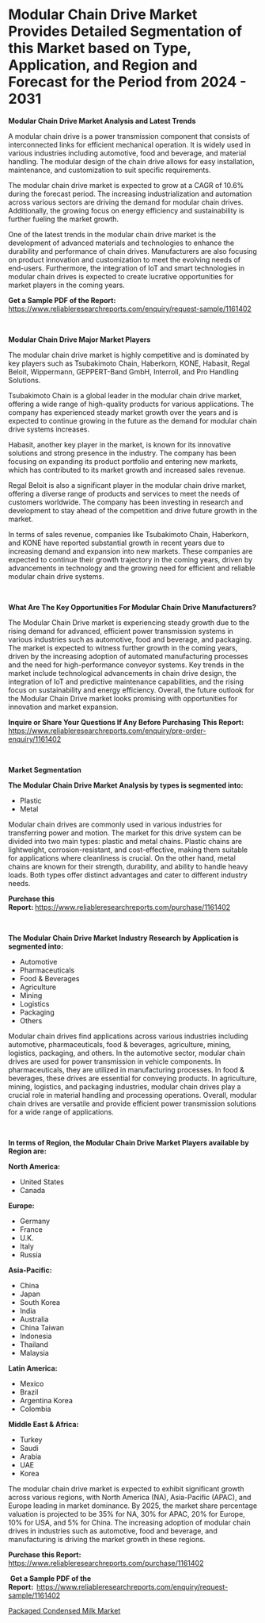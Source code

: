 <p><h1>Modular Chain Drive Market Provides Detailed Segmentation of this Market based on Type, Application, and Region and Forecast for the Period from 2024 - 2031</h1></p><p><strong>Modular Chain Drive Market Analysis and Latest Trends</strong></p>
<p><p>A modular chain drive is a power transmission component that consists of interconnected links for efficient mechanical operation. It is widely used in various industries including automotive, food and beverage, and material handling. The modular design of the chain drive allows for easy installation, maintenance, and customization to suit specific requirements.</p><p>The modular chain drive market is expected to grow at a CAGR of 10.6% during the forecast period. The increasing industrialization and automation across various sectors are driving the demand for modular chain drives. Additionally, the growing focus on energy efficiency and sustainability is further fueling the market growth.</p><p>One of the latest trends in the modular chain drive market is the development of advanced materials and technologies to enhance the durability and performance of chain drives. Manufacturers are also focusing on product innovation and customization to meet the evolving needs of end-users. Furthermore, the integration of IoT and smart technologies in modular chain drives is expected to create lucrative opportunities for market players in the coming years.</p></p>
<p><strong>Get a Sample PDF of the Report:&nbsp;</strong> <a href="https://www.reliableresearchreports.com/enquiry/request-sample/1161402">https://www.reliableresearchreports.com/enquiry/request-sample/1161402</a></p>
<p>&nbsp;</p>
<p><strong>Modular Chain Drive Major Market Players</strong></p>
<p><p>The modular chain drive market is highly competitive and is dominated by key players such as Tsubakimoto Chain, Haberkorn, KONE, Habasit, Regal Beloit, Wippermann, GEPPERT-Band GmbH, Interroll, and Pro Handling Solutions.</p><p>Tsubakimoto Chain is a global leader in the modular chain drive market, offering a wide range of high-quality products for various applications. The company has experienced steady market growth over the years and is expected to continue growing in the future as the demand for modular chain drive systems increases.</p><p>Habasit, another key player in the market, is known for its innovative solutions and strong presence in the industry. The company has been focusing on expanding its product portfolio and entering new markets, which has contributed to its market growth and increased sales revenue.</p><p>Regal Beloit is also a significant player in the modular chain drive market, offering a diverse range of products and services to meet the needs of customers worldwide. The company has been investing in research and development to stay ahead of the competition and drive future growth in the market.</p><p>In terms of sales revenue, companies like Tsubakimoto Chain, Haberkorn, and KONE have reported substantial growth in recent years due to increasing demand and expansion into new markets. These companies are expected to continue their growth trajectory in the coming years, driven by advancements in technology and the growing need for efficient and reliable modular chain drive systems.</p></p>
<p>&nbsp;</p>
<p><strong>What Are The Key Opportunities For Modular Chain Drive Manufacturers?</strong></p>
<p><p>The Modular Chain Drive market is experiencing steady growth due to the rising demand for advanced, efficient power transmission systems in various industries such as automotive, food and beverage, and packaging. The market is expected to witness further growth in the coming years, driven by the increasing adoption of automated manufacturing processes and the need for high-performance conveyor systems. Key trends in the market include technological advancements in chain drive design, the integration of IoT and predictive maintenance capabilities, and the rising focus on sustainability and energy efficiency. Overall, the future outlook for the Modular Chain Drive market looks promising with opportunities for innovation and market expansion.</p></p>
<p><strong>Inquire or Share Your Questions If Any Before Purchasing This Report:</strong> <a href="https://www.reliableresearchreports.com/enquiry/pre-order-enquiry/1161402">https://www.reliableresearchreports.com/enquiry/pre-order-enquiry/1161402</a></p>
<p>&nbsp;</p>
<p><strong>Market Segmentation</strong></p>
<p><strong>The Modular Chain Drive Market Analysis by types is segmented into:</strong></p>
<p><ul><li>Plastic</li><li>Metal</li></ul></p>
<p><p>Modular chain drives are commonly used in various industries for transferring power and motion. The market for this drive system can be divided into two main types: plastic and metal chains. Plastic chains are lightweight, corrosion-resistant, and cost-effective, making them suitable for applications where cleanliness is crucial. On the other hand, metal chains are known for their strength, durability, and ability to handle heavy loads. Both types offer distinct advantages and cater to different industry needs.</p></p>
<p><strong>Purchase this Report:&nbsp;</strong><a href="https://www.reliableresearchreports.com/purchase/1161402">https://www.reliableresearchreports.com/purchase/1161402</a></p>
<p>&nbsp;</p>
<p><strong>The Modular Chain Drive Market Industry Research by Application is segmented into:</strong></p>
<p><ul><li>Automotive</li><li>Pharmaceuticals</li><li>Food & Beverages</li><li>Agriculture</li><li>Mining</li><li>Logistics</li><li>Packaging</li><li>Others</li></ul></p>
<p><p>Modular chain drives find applications across various industries including automotive, pharmaceuticals, food & beverages, agriculture, mining, logistics, packaging, and others. In the automotive sector, modular chain drives are used for power transmission in vehicle components. In pharmaceuticals, they are utilized in manufacturing processes. In food & beverages, these drives are essential for conveying products. In agriculture, mining, logistics, and packaging industries, modular chain drives play a crucial role in material handling and processing operations. Overall, modular chain drives are versatile and provide efficient power transmission solutions for a wide range of applications.</p></p>
<p>&nbsp;</p>
<p><strong>In terms of Region, the Modular Chain Drive Market Players available by Region are:</strong></p>
<p>
    <p> <strong> North America: </strong>
        <ul>
            <li>United States</li>
            <li>Canada</li>
        </ul>
        </p> 
    <p> <strong> Europe: </strong>
        <ul>
            <li>Germany</li>
            <li>France</li>
            <li>U.K.</li>
            <li>Italy</li>
            <li>Russia</li>
        </ul>
        </p> 
    <p> <strong> Asia-Pacific: </strong>
        <ul>
            <li>China</li>
            <li>Japan</li>
            <li>South Korea</li>
            <li>India</li>
            <li>Australia</li>
            <li>China Taiwan</li>
            <li>Indonesia</li>
            <li>Thailand</li>
            <li>Malaysia</li>
        </ul>
        </p> 
    <p> <strong> Latin America: </strong>
        <ul>
            <li>Mexico</li>
            <li>Brazil</li>
            <li>Argentina Korea</li>
            <li>Colombia</li>
        </ul>
        </p> 
    <p> <strong> Middle East & Africa: </strong>
        <ul>
            <li>Turkey</li>
            <li>Saudi</li>
            <li>Arabia</li>
            <li>UAE</li>
            <li>Korea</li>
        </ul>
    </p>
    </p>
<p><p>The modular chain drive market is expected to exhibit significant growth across various regions, with North America (NA), Asia-Pacific (APAC), and Europe leading in market dominance. By 2025, the market share percentage valuation is projected to be 35% for NA, 30% for APAC, 20% for Europe, 10% for USA, and 5% for China. The increasing adoption of modular chain drives in industries such as automotive, food and beverage, and manufacturing is driving the market growth in these regions.</p></p>
<p><strong>Purchase this Report: </strong><a href="https://www.reliableresearchreports.com/purchase/1161402">https://www.reliableresearchreports.com/purchase/1161402</a></p>
<p>&nbsp;<strong>Get a Sample PDF of the Report:&nbsp;&nbsp;</strong><a href="https://www.reliableresearchreports.com/enquiry/request-sample/1161402">https://www.reliableresearchreports.com/enquiry/request-sample/1161402</a></p>
<p><strong></strong></p>
<p><p><a href="https://github.com/juniordelafrance/Market-Research-Report-List-1/blob/main/packaged-condensed-milk-market.md">Packaged Condensed Milk Market</a></p></p>